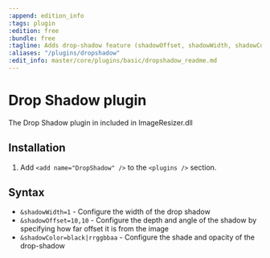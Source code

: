 ```yaml
---
:append: edition_info
:tags: plugin
:edition: free
:bundle: free
:tagline: Adds drop-shadow feature (shadowOffset, shadowWidth, shadowColor).
:aliases: "/plugins/dropshadow"
:edit_info: master/core/plugins/basic/dropshadow_readme.md
---
```


# Drop Shadow plugin

The Drop Shadow plugin in included in ImageResizer.dll

## Installation

1. Add `<add name="DropShadow" />` to the `<plugins />` section.


## Syntax

* `&shadowWidth=1` - Configure the width of the drop shadow
* `&shadowOffset=10,10` - Configure the depth and angle of the shadow by specifying how far offset it is from the image
* `&shadowColor=black|rrggbbaa` - Configure the shade and opacity of the drop-shadow
